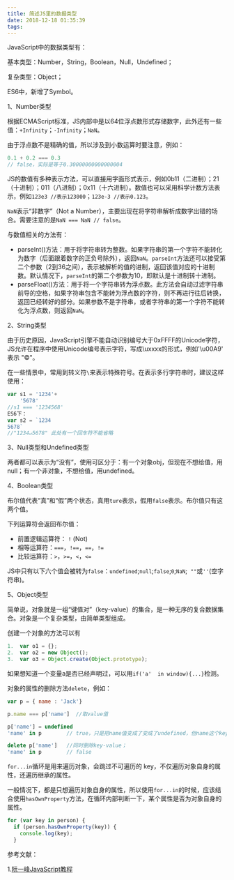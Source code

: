 ```yaml
---
title: 简述JS里的数据类型
date: 2018-12-18 01:35:39
tags:
---
```


JavaScript中的数据类型有：

   基本类型：Number，String，Boolean，Null，Undefined；

   复杂类型：Object；

   ES6中，新增了Symbol。

1、Number类型

根据ECMAScript标准，JS内部中是以64位浮点数形式存储数字，此外还有一些值：`+Infinity`；`-Infinity`；`NaN`。

由于浮点数不是精确的值，所以涉及到小数运算时要注意，例如：

```js
0.1 + 0.2 === 0.3
// false，实际是等于0.30000000000000004
```

JS的数值有多种表示方法，可以直接用字面形式表示，例如0b11（二进制）；21（十进制）；011（八进制）；0x11（十六进制）。数值也可以采用科学计数方法表示，例如`123e3 //表示123000`；`123e-3 //表示0.123`。

`NaN`表示“非数字”（Not a Number），主要出现在将字符串解析成数字出错的场合。需要注意的是`NaN === NaN // false`。

与数值相关的方法有：

* parseInt()方法：用于将字符串转为整数。如果字符串的第一个字符不能转化为数字（后面跟着数字的正负号除外），返回`NaN`。`parseInt`方法还可以接受第二个参数（2到36之间），表示被解析的值的进制，返回该值对应的十进制数。默认情况下，`parseInt`的第二个参数为10，即默认是十进制转十进制。
* parseFloat()方法：用于将一个字符串转为浮点数。此方法会自动过滤字符串前导的空格，如果字符串包含不能转为浮点数的字符，则不再进行往后转换，返回已经转好的部分。如果参数不是字符串，或者字符串的第一个字符不能转化为浮点数，则返回`NaN`。

2、String类型

由于历史原因，JavaScript引擎不能自动识别编号大于0xFFFF的Unicode字符，JS允许在程序中使用Unicode编号表示字符，写成\uxxxx的形式，例如'\u00A9' 表示 "©"。

在一些情景中，常用到转义符`\`来表示特殊符号。在表示多行字符串时，建议这样使用：

```js
var s1 = '1234'+
    '5678'
//s1 === '1234568'
ES6下：
var s2 = `1234
5678`
//"1234↵5678" 此处有一个回车符不能省略
```

3、Null类型和Undefined类型

两者都可以表示为“没有”，使用可区分于：有一个对象obj，但现在不想给值，用null；有一个非对象，不想给值，用undefined。

4、Boolean类型

布尔值代表“真”和“假”两个状态，真用`ture`表示，假用`false`表示。布尔值只有这两个值。

下列运算符会返回布尔值：

- 前置逻辑运算符： `!` (Not)
- 相等运算符：`===`，`!==`，`==`，`!=`
- 比较运算符：`>`，`>=`，`<`，`<=`

JS中只有以下六个值会被转为`false`：`undefined`;`null`;`false`;`0`;`NaN`;` ""`或`''`(空字符串)。

5、Object类型

简单说，对象就是一组“键值对”（key-value）的集合，是一种无序的复合数据集合。对象是一个复杂类型，由简单类型组成。

创建一个对象的方法可以有

```js
1.  var o1 = {}; 
2.  var o2 = new Object(); 
3.  var o3 = Object.create(Object.prototype);
```

如果想知道一个变量a是否已经声明过，可以用`if('a'  in window){...}`检测。

对象的属性的删除方法`delete`，例如：

```js
var p = { name : 'Jack'}

p.name === p['name']  //取value值

p['name'] = undefined 
'name' in p        // true，只是把name值变成了变成了undefined，但name这个key仍然存在

delete p['name']   //同时删除key-value；
'name' in p        // false
```

`for...in`循环是用来遍历对象，会跳过不可遍历的 key，不仅遍历对象自身的属性，还遍历继承的属性。

一般情况下，都是只想遍历对象自身的属性，所以使用`for...in`的时候，应该结合使用`hasOwnProperty`方法，在循环内部判断一下，某个属性是否为对象自身的属性。

```js
for (var key in person) {
  if (person.hasOwnProperty(key)) {
    console.log(key);
  }
```



参考文献：

1.[阮一峰JavaScript教程](https://wangdoc.com/javascript/types/index.html)

